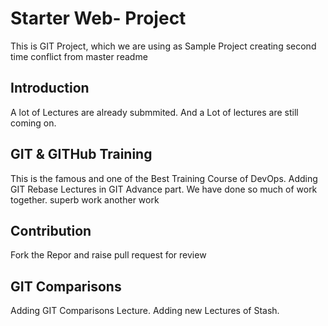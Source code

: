 # Starter Web- Project
This is GIT Project, which we are using as Sample Project
creating second time conflict from master readme

## Introduction
A lot of Lectures are already submmited.
And a Lot of lectures are still coming on.

## GIT & GITHub Training
This is the famous and one of the Best Training Course of DevOps.
Adding GIT Rebase Lectures in GIT Advance part. We have done so much of work together.
superb work
another work

## Contribution
Fork the Repor and raise pull request for review

## GIT Comparisons 
Adding GIT Comparisons Lecture.
Adding new Lectures of Stash. 
